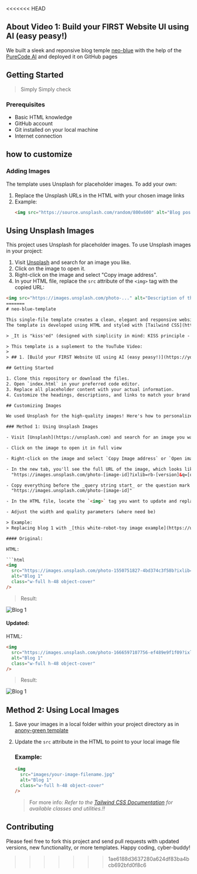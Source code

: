 <<<<<<< HEAD
## About Video 1: Build your FIRST Website UI using AI (easy peasy!)

We built a sleek and reponsive blog temple [neo-blue](link) with the help of the [PureCode AI](link) and deployed it on GitHub pages

## Getting Started
> Simply 
Simply check 
### Prerequisites
- Basic HTML knowledge
- GitHub account
- Git installed on your local machine
- Internet connection

## how to customize

### Adding Images

The template uses Unsplash for placeholder images. To add your own:

1. Replace the Unsplash URLs in the HTML with your chosen image links
2. Example: 
   ```html
   <img src="https://source.unsplash.com/random/800x600" alt="Blog post image">
   ```


## Using Unsplash Images

This project uses Unsplash for placeholder images. To use Unsplash images in your project:

1. Visit [Unsplash](https://unsplash.com/) and search for an image you like.
2. Click on the image to open it.
3. Right-click on the image and select "Copy image address".
4. In your HTML file, replace the `src` attribute of the `<img>` tag with the copied URL:
```html
<img src="https://images.unsplash.com/photo-..." alt="Description of the image">
=======
# neo-blue-template

This single-file template creates a clean, elegant and responsive website for showcasing your brand, blog articles, and projects.
The template is developed using HTML and styled with [Tailwind CSS](https://tailwindcss.com/), with the assistance of [PureCode AI](https://purecode.ai/). The prompts used for development are available in the [prompts.txt](https://github.com/douglascybersec/cyber-blog-templates/blob/root/neo-blue/prompts.txt) file

> _It is "kiss'ed" (designed with simplicity in mind: KISS principle - Keep It Simple, Stupid)_

> This template is a suplement to the YouTube Video:
>
> ## 1. [Build your FIRST Website UI using AI (easy peasy!)](https://youtu.be/AHu4uMpmaNg)

## Getting Started

1. Clone this repository or download the files.
2. Open `index.html` in your preferred code editor.
3. Replace all placeholder content with your actual information.
4. Customize the headings, descriptions, and links to match your brand and content.

## Customizing Images

We used Unsplash for the high-quality images! Here's how to personalize the template with your own images while maintaining the structure and functionality:

### Method 1: Using Unsplash Images

- Visit [Unsplash](https://unsplash.com) and search for an image you want to use

- Click on the image to open it in full view

- Right-click on the image and select `Copy Image address` or `Open image in new tab`

- In the new tab, you'll see the full URL of the image, which looks like this:
  "https://images.unsplash.com/photo-[image-id]?ixlib=rb-[version]&q=[quality]&w=[width]&fit=[fit]"

- Copy everything before the _query string start_ or the question mark (?)
  "https://images.unsplash.com/photo-[image-id]"

- In the HTML file, locate the `<img>` tag you want to update and replace the `src` attribute with your new URL

- Adjust the width and quality parameters (where need be)

> Example:
> Replacing blog 1 with _[this white-robot-toy image example](https://unsplash.com/photos/a-white-toy-with-a-black-nose-6UDansS-rPI):_

#### Original:

HTML:

```html
<img
  src="https://images.unsplash.com/photo-1550751827-4bd374c3f58b?ixlib=rb-4.0.3&ixid=M3wxMjA3fDB8MHxwaG90by1wYWdlfHx8fGVufDB8fHx8fA%3D%3D&auto=format&fit=crop&w=800&q=80"
  alt="Blog 1"
  class="w-full h-48 object-cover"
/>
```

> Result:

<img
  src="https://images.unsplash.com/photo-1550751827-4bd374c3f58b?ixlib=rb-4.0.3&ixid=M3wxMjA3fDB8MHxwaG90by1wYWdlfHx8fGVufDB8fHx8fA%3D%3D&auto=format&fit=crop&w=800&q=80"
  alt="Blog 1"
  class="w-full h-48 object-cover"
/>

#### Updated:

HTML:

```html
<img
  src="https://images.unsplash.com/photo-1666597107756-ef489e9f1f09?ixlib=rb-4.0.3&ixid=M3wxMjA3fDB8MHxwaG90by1wYWdlfHx8fGVufDB8fHx8fA%3D%3D&auto=format&fit=crop&w=800&q=80"
  alt="Blog 1"
  class="w-full h-48 object-cover"
/>
```

> Result:

<img src="https://images.unsplash.com/photo-1666597107756-ef489e9f1f09?ixlib=rb-4.0.3&ixid=M3wxMjA3fDB8MHxwaG90by1wYWdlfHx8fGVufDB8fHx8fA%3D%3D&auto=format&fit=crop&w=800&q=80" alt="Blog 1" class="w-full h-48 object-cover">

## Method 2: Using Local Images

1. Save your images in a local folder within your project directory as in [anony-green template](https://github.com/douglascybersec/cyber-blog-templates/tree/root/anony-green)
2. Update the `src` attribute in the HTML to point to your local image file

   ### Example:

   ```html
   <img
     src="images/your-image-filename.jpg"
     alt="Blog 1"
     class="w-full h-48 object-cover"
   />
   ```

   > For more info: _Refer to the [Tailwind CSS Documentation](https://tailwindcss.com/docs/installation) for available classes and utilities.!!_

## Contributing

Please feel free to fork this project and send pull requests with updated versions, new functionality, or more templates. Happy coding, cyber-buddy!
>>>>>>> 1ae6188d3637280a624df83ba4bcb692bfd0f8c6
